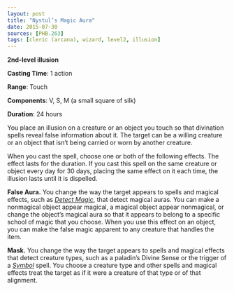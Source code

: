 ```yaml
---
layout: post
title: "Nystul’s Magic Aura"
date: 2015-07-30
sources: [PHB.263]
tags: [cleric (arcana), wizard, level2, illusion]
---
```


**2nd-level illusion**

**Casting Time**: 1 action

**Range**: Touch

**Components**: V, S, M (a small square of silk)

**Duration**: 24 hours

You place an illusion on a creature or an object you touch so that divination spells reveal false information about it. The target can be a willing creature or an object that isn’t being carried or worn by another creature. 

When you cast the spell, choose one or both of the following effects. The effect lasts for the duration. If you cast this spell on the same creature or object every day for 30 days, placing the same effect on it each time, the illusion lasts until it is dispelled.

**False Aura.** You change the way the target appears to spells and magical effects, such as *[Detect Magic](detect-magic)*, that detect magical auras. You can make a nonmagical object appear magical, a magical object appear nonmagical, or change the object’s magical aura so that it appears to belong to a specific school of magic that you choose. When you use this effect on an object, you can make the false magic apparent to any creature that handles the item.

**Mask.** You change the way the target appears to spells and magical effects that detect creature types, such as a paladin’s Divine Sense or the trigger of a *[Symbol](symbol)* spell. You choose a creature type and other spells and magical effects treat the target as if it were a creature of that type or of that alignment.
